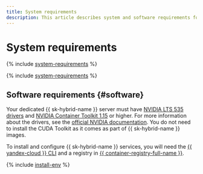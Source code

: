 ```yaml
---
title: System requirements
description: This article describes system and software requirements for servers.
---
```


# System requirements

{% include [system-requirements](../_includes/speechkit/system-requirements.md) %}

{% include [system-requirements](../_includes/speechkit/system-requirements-gpu.md) %}

## Software requirements {#software}

Your dedicated {{ sk-hybrid-name }} server must have [NVIDIA LTS 535 drivers](https://www.nvidia.com/en-us/drivers/unix/) and [NVIDIA Container Toolkit 1.15](https://docs.nvidia.com/datacenter/cloud-native/container-toolkit/latest/install-guide.html) or higher. For more information about the drivers, see the [official NVIDIA documentation](https://docs.nvidia.com/datacenter/tesla/drivers/index.html#lifecycle). You do not need to install the CUDA Toolkit as it comes as part of {{ sk-hybrid-name }} images.

To install and configure {{ sk-hybrid-name }} services, you will need the [{{ yandex-cloud }} CLI](../cli/concepts/index.md) and a registry in [{{ container-registry-full-name }}](../container-registry/).

{% include [install-env](../_includes/speechkit/hybrid-env-install.md) %}
